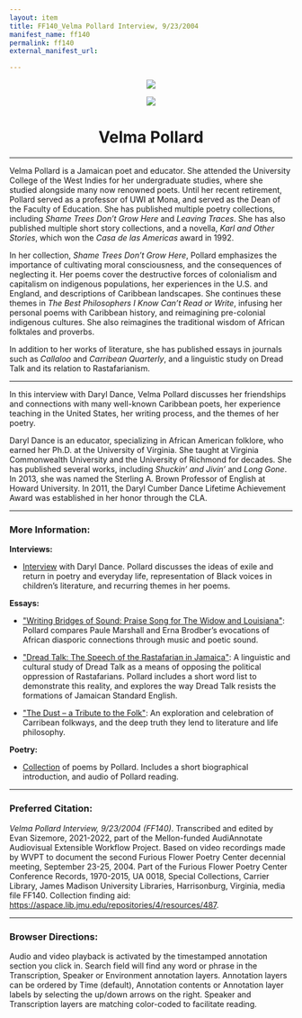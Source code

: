 ```yaml
---
layout: item
title: FF140_Velma Pollard Interview, 9/23/2004
manifest_name: ff140
permalink: ff140
external_manifest_url: 

---
```

<!-- Add an essay or interpretive material below this line,
using HTML or markdown.  Do not modify this file above this line -->
<p style="text-align:center"><img src="https://www.jmu.edu/_images/furiousflower/furious-flower-logo.jpg"></p>
<p style="text-align:center"><img src="https://www.peepaltreepress.com/sites/default/files/styles/author_large/public/Velma%20Pollard_1.jpg?itok=jEijaSw2"></p>
<h1 style="text-align:center">Velma Pollard</h1>
<hr>


<p>Velma Pollard is a Jamaican poet and educator. She attended the University College of the West Indies for her undergraduate studies, where she studied alongside many now renowned poets. Until her recent retirement, Pollard served as a professor of UWI at Mona, and served as the Dean of the Faculty of Education. She has published multiple poetry collections, including <i>Shame Trees Don’t Grow Here</i> and <i>Leaving Traces</i>. She has also published multiple short story collections, and a novella, <i>Karl and Other Stories</i>, which won the <i>Casa de las Americas</i> award in 1992.</p>
<p>In her collection, <i>Shame Trees Don’t Grow Here</i>, Pollard emphasizes the importance of cultivating moral consciousness, and the consequences of neglecting it. Her poems cover the destructive forces of colonialism and capitalism on indigenous populations, her experiences in the U.S. and England, and descriptions of Caribbean landscapes. She continues these themes in <i>The Best Philosophers I Know Can’t Read or Write</i>, infusing her personal poems with Caribbean history, and reimagining pre-colonial indigenous cultures. She also reimagines the traditional wisdom of African folktales and proverbs.</p>
<p>In addition to her works of literature, she has published essays in journals such as <i>Callaloo</i> and <i>Carribean Quarterly</i>, and a linguistic study on Dread Talk and its relation to Rastafarianism.</p>
<hr>
<p>In this interview with Daryl Dance, Velma Pollard discusses her friendships and connections with many well-known Caribbean poets, her experience teaching in the United States, her writing process, and the themes of her poetry.</p>
<p>Daryl Dance is an educator, specializing in African American folklore, who earned her Ph.D. at the University of Virginia. She taught at Virginia Commonwealth University and the University of Richmond for decades. She has published several works, including <i>Shuckin’ and Jivin’</i> and <i>Long Gone</i>. In 2013, she was named the Sterling A. Brown Professor of English at Howard University. In 2011, the Daryl Cumber Dance Lifetime Achievement Award was established in her honor through the CLA.</p>



<hr>
<h3>More Information:</h3>

<b>Interviews:</b>
<ul><li><p><a href="https://www.jstor.org/stable/44325219
">Interview</a> with Daryl Dance. Pollard discusses the ideas of exile and return in poetry and everyday life, representation of Black voices in children’s literature, and recurring themes in her poems.</p></li></ul>

<b>Essays:</b>
<ul><li><p><a href="https://www.jstor.org/stable/40655242
">"Writing Bridges of Sound: Praise Song for The Widow and Louisiana"</a>: Pollard compares Paule Marshall and Erna Brodber’s evocations of African diasporic connections through music and poetic sound.</p></li></ul>
<ul><li><p><a href="https://www.jstor.org/stable/40795020">"Dread Talk: The Speech of the Rastafarian in Jamaica"</a>: A linguistic and cultural study of Dread Talk as a means of opposing the political oppression of Rastafarians. Pollard includes a short word list to demonstrate this reality, and explores the way Dread Talk resists the formations of Jamaican Standard English.</p></li></ul>
<ul><li><p><a href="https://www.jstor.org/stable/40653399
">"The Dust – a Tribute to the Folk"</a>: An exploration and celebration of Carribean folkways, and the deep truth they lend to literature and life philosophy.</p></li></ul>

<b>Poetry:</b>
<ul><li><p><a href="https://poetryarchive.org/poet/velma-pollard">Collection</a> of  poems by Pollard. Includes a short biographical introduction, and audio of Pollard reading.</p></li></ul>

<hr>
<h3>Preferred Citation:</h3>
<i>Velma Pollard Interview, 9/23/2004 (FF140)</i>. Transcribed and edited by Evan Sizemore, 2021-2022, part of the Mellon-funded AudiAnnotate Audiovisual Extensible Workflow Project. Based on video recordings made by WVPT to document the second Furious Flower Poetry Center decennial meeting, September 23-25, 2004. Part of the Furious Flower Poetry Center Conference Records, 1970-2015, UA 0018, Special Collections, Carrier Library, James Madison University Libraries, Harrisonburg, Virginia, media file FF140. Collection finding aid: <a href="https://aspace.lib.jmu.edu/repositories/4/resources/487">https://aspace.lib.jmu.edu/repositories/4/resources/487</a>.
<hr>
<h3>Browser Directions:</h3> 
Audio and video playback is activated by the timestamped annotation section you click in. Search field will find any word or phrase in the Transcription, Speaker or Environment annotation layers. Annotation layers can be ordered by Time (default), Annotation contents or Annotation layer labels by selecting the up/down arrows on the right. Speaker and Transcription layers are matching color-coded to facilitate reading.
